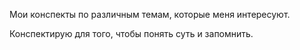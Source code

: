 Мои конспекты по различным темам, которые меня интересуют.

Конспектирую для того, чтобы понять суть и запомнить.
